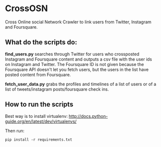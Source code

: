 # CrossOSN
Cross Online social Network Crawler to link users from Twitter, Instagram and Foursquare.

## What do the scripts do:

__find_users.py__ searches through Twitter for users who crossposted Instagram and Foursquare content and outputs a csv file with the user ids on Instagram and Twitter. The Foursquare ID is not given because the Foursquare API doesn't let you fetch users, but the users in the list have posted content from Foursquare.

__fetch_user_data.py__ grabs the profiles and timelines of a list of users or of a list of tweets/instagram posts/foursquare check ins.

## How to run the scripts
Best way is to install virtualenv: http://docs.python-guide.org/en/latest/dev/virtualenvs/

Then run:

```pip install -r requirements.txt```

